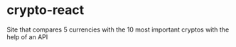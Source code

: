 # crypto-react
Site that compares 5 currencies with the 10 most important cryptos with the help of an API
